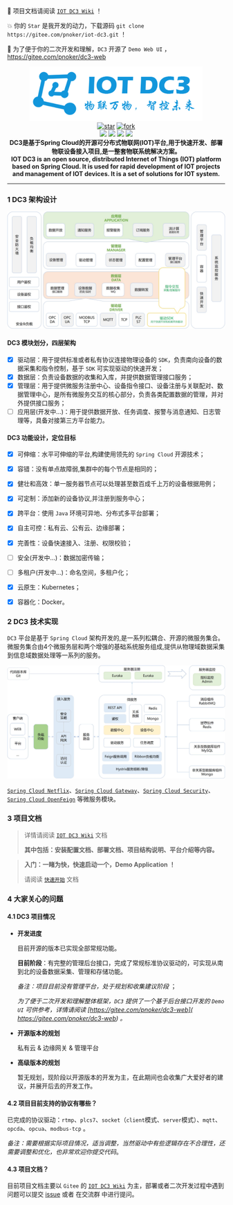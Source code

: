  :rocket: 项目文档请阅读 [`IOT DC3 Wiki`](https://doc.dc3.site) ！

 :boom:  你的 `Star` 是我开发的动力，下载源码 `git clone https://gitee.com/pnoker/iot-dc3.git` ！ 

 :seedling: 为了便于你的二次开发和理解，`DC3` 开源了 `Demo Web UI` ， https://gitee.com/pnoker/dc3-web

<p align="center">
	<img src="./docs/images/dc3/logo-blue.png" width="400"><br>
  <a href='https://gitee.com/pnoker/iot-dc3/stargazers'><img src='https://gitee.com/pnoker/iot-dc3/badge/star.svg?theme=gvp' alt='star'></img></a>
	<a href='https://gitee.com/pnoker/iot-dc3/members'><img src='https://gitee.com/pnoker/iot-dc3/badge/fork.svg?theme=gvp' alt='fork'></img></a>
	<br>
	<a><img src="https://img.shields.io/badge/JDK-1.8-green.svg"></a>
	<a><img src="https://img.shields.io/badge/Spring Boot-2.3.2.RELEASE-blue.svg"></a>
	<a><img src="https://img.shields.io/badge/Spring Cloud-Hoxton.SR8-blue.svg"></a>
	<a href="https://github.com/pnoker/iot-dc3/blob/master/LICENSE"><img src="https://img.shields.io/github/license/pnoker/iot-dc3.svg"></a>	
	<br><strong>DC3是基于Spring Cloud的开源可分布式物联网(IOT)平台,用于快速开发、部署物联设备接入项目,是一整套物联系统解决方案。<br>IOT DC3 is an open source, distributed Internet of Things (IOT) platform based on Spring Cloud. It is used for rapid development of IOT projects and management of IOT devices. It is a set of solutions for IOT system.</strong>
</p>



------


### 1 DC3 架构设计

 ![iot-dc3-architecture](./docs/images/dc3/architecture1.jpg)

#### DC3 模块划分，四层架构

 * [x] 驱动层：用于提供标准或者私有协议连接物理设备的 `SDK`，负责南向设备的数据采集和指令控制，基于 `SDK` 可实现驱动的快速开发；
 * [x] 数据层：负责设备数据的收集和入库，并提供数据管理接口服务；
 * [x] 管理层：用于提供微服务注册中心、设备指令接口、设备注册与关联配对、数据管理中心，是所有微服务交互的核心部分，负责各类配置数据的管理，并对外提供接口服务；
 * [ ] 应用层(开发中...)：用于提供数据开放、任务调度、报警与消息通知、日志管理等，具备对接第三方平台能力。

#### DC3 功能设计，定位目标

 * [x] 可伸缩：水平可伸缩的平台,构建使用领先的 `Spring Cloud` 开源技术；
 * [x] 容错：没有单点故障弱,集群中的每个节点是相同的；
 * [x] 健壮和高效：单一服务器节点可以处理甚至数百成千上万的设备根据用例；
 * [x] 可定制：添加新的设备协议,并注册到服务中心；
 * [x] 跨平台：使用 `Java` 环境可异地、分布式多平台部署；
 * [x] 自主可控：私有云、公有云、边缘部署；
 * [X] 完善性：设备快速接入、注册、权限校验；
 * [ ] 安全(开发中...)：数据加密传输；
 * [ ] 多租户(开发中...)：命名空间，多租户化；
 * [X] 云原生：Kubernetes；
 * [x] 容器化：Docker。



### 2 DC3 技术实现 

`DC3` 平台是基于 `Spring Cloud` 架构开发的,是一系列松耦合、开源的微服务集合。
微服务集合由4个微服务层和两个增强的基础系统服务组成,提供从物理域数据采集到信息域数据处理等一系列的服务。

![iot-dc3-architecture](./docs/images/dc3/architecture2.jpg)

[`Spring Cloud Netflix`](https://cloud.spring.io/spring-cloud-netflix)、[`Spring Cloud Gateway`](https://cloud.spring.io/spring-cloud-gateway)、[`Spring Cloud Security`](https://cloud.spring.io/spring-cloud-security)、[`Spring Cloud OpenFeign`](https://cloud.spring.io/spring-cloud-openfeign) 等微服务模块。



### 3 项目文档

> 详情请阅读 [`IOT DC3 Wiki`](https://doc.dc3.site) 文档
>
> **其中包括：安装配置文档、部署文档、项目结构说明、平台介绍等内容。**

> **入门：一睹为快，快速启动一个，Demo Application ！**
>
> 请阅读 [`快速开始`](https://doc.dc3.site/#/quick-start?id=%e4%b8%80%e7%9d%b9%e4%b8%ba%e5%bf%ab) 文档


### 4 大家关心的问题

#### 4.1 DC3 项目情况

- **开发进度**

  目前开源的版本已实现全部常规功能。
  
  **目前阶段**：有完整的管理后台接口，完成了常规标准协议驱动的，可实现从南到北的设备数据采集、管理和存储功能。
  
  *备注：项目目前没有管理平台，处于规划和收集建议阶段* ；
  
  *为了便于二次开发和理解整体框架，`DC3` 提供了一个基于后台接口开发的  `Demo UI` 可供参考，详情请阅读  [https://gitee.com/pnoker/dc3-web]( https://gitee.com/pnoker/dc3-web) 。*
  
- **开源版本的规划**

  私有云 & 边缘网关 & 管理平台

- **高级版本的规划**

  暂无规划，现阶段以开源版本的开发为主，在此期间也会收集广大爱好者的建议，并展开后去的开发工作。



#### 4.2 项目目前支持的协议有哪些？

已完成的协议驱动：`rtmp`、`plcs7`、`socket`（`client`模式、`server`模式）、`mqtt`、`opcda`、`opcua`、`modbus-tcp` 。

*备注：需要根据实际项目情况，适当调整，当然驱动中有些逻辑存在不合理性，还需要调整和优化，也非常欢迎你提交代码*。



#### 4.3 项目文档？

目前项目文档主要以 `Gitee` 的  [`IOT DC3 Wiki`](https://doc.dc3.site) 为主，部署或者二次开发过程中遇到问题可以提交 [issue](https://gitee.com/pnoker/iot-dc3/issues) 或者 在交流群 中进行提问。